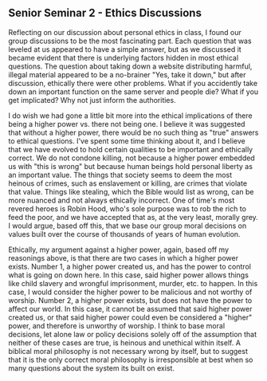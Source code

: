 ## Senior Seminar 2 - Ethics Discussions

Reflecting on our discussion about personal ethics in class, I found our group discussions to be the most fascinating part. Each question that was leveled at us appeared
to have a simple answer, but as we discussed it became evident that there is underlying factors hidden in most ethical questions. The question about taking down a website
distributing harmful, illegal material appeared to be a no-brainer "Yes, take it down," but after discussion, ethically there were other problems. What if you accidently take
down an important function on the same server and people die? What if you get implicated? Why not just inform the authorities.  
  
I do wish we had gone a little bit more into the ethical implications of there being a higher power vs. there not being one. I believe it was suggested that without a higher power,
there would be no such thing as "true" answers to ethical questions. I've spent some time thinking about it, and I believe that we have evolved to hold certain qualities
to be important and ethically correct. We do not condone killing, not because a higher power embedded us with "this is wrong" but because human beings hold personal liberty
as an important value. The things that society seems to deem the most heinous of crimes, such as enslavement or killing, are crimes that violate that value. Things like stealing,
which the Bible would list as wrong, can be more nuanced and not always ethically incorrect. One of time's most revered heroes is Robin Hood, who's sole purpose was to rob the rich
to feed the poor, and we have accepted that as, at the very least, morally grey. I would argue, based off this, that we base our group moral decisions on values built over the course
of thousands of years of human evolution.  
  
Ethically, my argument against a higher power, again, based off my reasonings above, is that there are two cases in which a higher power exists. Number 1, a higher power created us,
and has the power to control what is going on down here. In this case, said higher power allows things like child slavery and wrongful imprisonment, murder, etc. to happen. In this case,
I would consider the higher power to be malicious and not worthy of worship. Number 2, a higher power exists, but does not have the power to affect our world. In this case, it cannot be assumed
that said higher power created us, or that said higher power could even be considered a "higher" power, and therefore is unworthy of worship. I think to base moral decisions, let alone law
or policy decisions solely off of the assumption that neither of these cases are true, is heinous and unethical within itself. A biblical moral philosophy is not necessary wrong by itself,
but to suggest that it is the only correct moral philosophy is irresponsible at best when so many questions about the system its built on exist.

